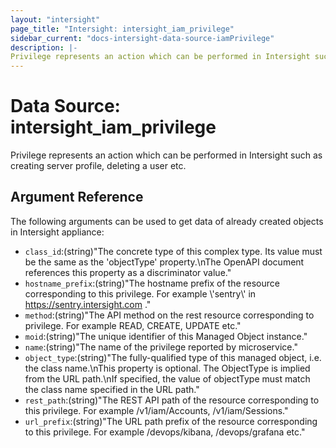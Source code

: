 ```yaml
---
layout: "intersight"
page_title: "Intersight: intersight_iam_privilege"
sidebar_current: "docs-intersight-data-source-iamPrivilege"
description: |-
Privilege represents an action which can be performed in Intersight such as creating server profile, deleting a user etc.
---
```


# Data Source: intersight_iam_privilege
Privilege represents an action which can be performed in Intersight such as creating server profile, deleting a user etc.
## Argument Reference
The following arguments can be used to get data of already created objects in Intersight appliance:
* `class_id`:(string)"The concrete type of this complex type. Its value must be the same as the 'objectType' property.\nThe OpenAPI document references this property as a discriminator value."
* `hostname_prefix`:(string)"The hostname prefix of the resource corresponding to this privilege. For example \\'sentry\\' in https://sentry.intersight.com ."
* `method`:(string)"The API method on the rest resource corresponding to privilege. For example READ, CREATE, UPDATE etc."
* `moid`:(string)"The unique identifier of this Managed Object instance."
* `name`:(string)"The name of the privilege reported by microservice."
* `object_type`:(string)"The fully-qualified type of this managed object, i.e. the class name.\nThis property is optional. The ObjectType is implied from the URL path.\nIf specified, the value of objectType must match the class name specified in the URL path."
* `rest_path`:(string)"The REST API path of the resource corresponding to this privilege. For example /v1/iam/Accounts, /v1/iam/Sessions."
* `url_prefix`:(string)"The URL path prefix of the resource corresponding to this privilege. For example /devops/kibana, /devops/grafana etc."

